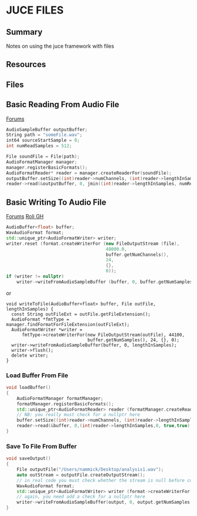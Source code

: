 # JUCE FILES

## Summary

Notes on using the juce framework with files

## Resources

## Files

## Basic Reading From Audio File

[Forums](https://forum.juce.com/t/as-a-newbie-i-just-want-to-load-a-sample-and-play-it/24108/7)

```cpp
AudioSampleBuffer outputBuffer;
String path = "someFile.wav";
int64 sourceStartSample = 0;
int numReadSamples = 512;

File soundFile = File(path);
AudioFormatManager manager;
manager.registerBasicFormats();
AudioFormatReader* reader = manager.createReaderFor(soundFile);
outputBuffer.setSize((int)reader->numChannels, (int)reader->lengthInSamples);
reader->read(&outputBuffer, 0, jmin((int)reader->lengthInSamples, numReadSamples), sourceStartSample, true, true);
```

## Basic Writing To Audio File

[Forums](https://forum.juce.com/t/write-a-wav-file-from-buffer-example/31789)
[Roli GH](https://github.com/WeAreROLI/JUCE/blob/master/examples/Audio/AudioRecordingDemo.h#L87)

```cpp
AudioBuffer<float> buffer;
WavAudioFormat format;
std::unique_ptr<AudioFormatWriter> writer;
writer.reset (format.createWriterFor (new FileOutputStream (file),
                                      48000.0,
                                      buffer.getNumChannels(),
                                      24,
                                      {},
                                      0));
if (writer != nullptr)
    writer->writeFromAudioSampleBuffer (buffer, 0, buffer.getNumSamples());
```

or

```
void writeToFile(AudioBuffer<float> buffer, File outFile, lengthInSamples) {
  const String outFileExt = outFile.getFileExtension();
  AudioFormat *fmtType = manager.findFormatForFileExtension(outFileExt);
  AudioFormatWriter *writer =
      fmtType->createWriterFor(new FileOutputStream(outFile), 44100,
                               buffer.getNumSamples(), 24, {}, 0);
  writer->writeFromAudioSampleBuffer(buffer, 0, lengthInSamples);
  writer->flush();
  delete writer;
}
```

### Load Buffer From File

```cpp
void loadBuffer()
{
    AudioFormatManager formatManager;
    formatManager.registerBasicFormats();
    std::unique_ptr<AudioFormatReader> reader (formatManager.createReaderFor(File("/Users/nammick/Desktop/Dump/test.wav")));
    // NB: you really must check for a nullptr here
    buffer.setSize((int)reader->numChannels, (int)reader->lengthInSamples);
    reader->read(&buffer, 0,(int)reader->lengthInSamples,0, true,true);
}
```

### Save To File From Buffer

```cpp
void saveOutput()
{
    File outputFile("/Users/nammick/Desktop/analysis1.wav");
    auto outStream = outputFile.createOutputStream();
    // in real code you must check whether the stream is null before continuing
    WavAudioFormat format;
    std::unique_ptr<AudioFormatWriter> writer (format->createWriterFor(outStream, 44100, output.getNumChannels(), 32,nullptr, 0));
    // again, you need add a check for a nullptr here
    writer->writeFromAudioSampleBuffer(output, 0, output.getNumSamples());
}
```

